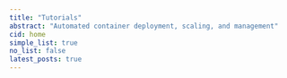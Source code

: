 ```yaml
---
title: "Tutorials"
abstract: "Automated container deployment, scaling, and management"
cid: home
simple_list: true
no_list: false
latest_posts: true
---
```

